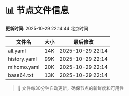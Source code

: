 # 📊 节点文件信息

**更新时间**: 2025-10-29 22:14:44 北京时间

| 文件名 | 大小 | 最后修改 |
|--------|------|----------|
| all.yaml | 14K | 2025-10-29 22:14 |
| history.yaml | 99K | 2025-10-29 22:14 |
| mihomo.yaml | 20K | 2025-10-29 22:14 |
| base64.txt | 13K | 2025-10-29 22:14 |

> 🔄 文件每30分钟自动更新，确保节点的新鲜度和可用性
